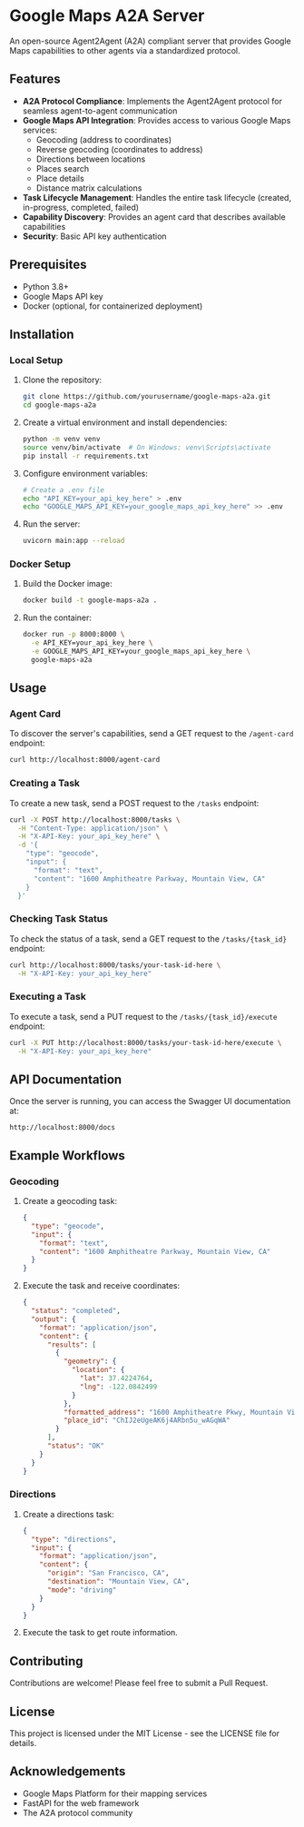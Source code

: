 # Google Maps A2A Server

An open-source Agent2Agent (A2A) compliant server that provides Google Maps capabilities to other agents via a standardized protocol.

## Features

- **A2A Protocol Compliance**: Implements the Agent2Agent protocol for seamless agent-to-agent communication
- **Google Maps API Integration**: Provides access to various Google Maps services:
  - Geocoding (address to coordinates)
  - Reverse geocoding (coordinates to address)
  - Directions between locations
  - Places search
  - Place details
  - Distance matrix calculations
- **Task Lifecycle Management**: Handles the entire task lifecycle (created, in-progress, completed, failed)
- **Capability Discovery**: Provides an agent card that describes available capabilities
- **Security**: Basic API key authentication

## Prerequisites

- Python 3.8+
- Google Maps API key
- Docker (optional, for containerized deployment)

## Installation

### Local Setup

1. Clone the repository:
   ```bash
   git clone https://github.com/yourusername/google-maps-a2a.git
   cd google-maps-a2a
   ```

2. Create a virtual environment and install dependencies:
   ```bash
   python -m venv venv
   source venv/bin/activate  # On Windows: venv\Scripts\activate
   pip install -r requirements.txt
   ```

3. Configure environment variables:
   ```bash
   # Create a .env file
   echo "API_KEY=your_api_key_here" > .env
   echo "GOOGLE_MAPS_API_KEY=your_google_maps_api_key_here" >> .env
   ```

4. Run the server:
   ```bash
   uvicorn main:app --reload
   ```

### Docker Setup

1. Build the Docker image:
   ```bash
   docker build -t google-maps-a2a .
   ```

2. Run the container:
   ```bash
   docker run -p 8000:8000 \
     -e API_KEY=your_api_key_here \
     -e GOOGLE_MAPS_API_KEY=your_google_maps_api_key_here \
     google-maps-a2a
   ```

## Usage

### Agent Card

To discover the server's capabilities, send a GET request to the `/agent-card` endpoint:

```bash
curl http://localhost:8000/agent-card
```

### Creating a Task

To create a new task, send a POST request to the `/tasks` endpoint:

```bash
curl -X POST http://localhost:8000/tasks \
  -H "Content-Type: application/json" \
  -H "X-API-Key: your_api_key_here" \
  -d '{
    "type": "geocode",
    "input": {
      "format": "text",
      "content": "1600 Amphitheatre Parkway, Mountain View, CA"
    }
  }'
```

### Checking Task Status

To check the status of a task, send a GET request to the `/tasks/{task_id}` endpoint:

```bash
curl http://localhost:8000/tasks/your-task-id-here \
  -H "X-API-Key: your_api_key_here"
```

### Executing a Task

To execute a task, send a PUT request to the `/tasks/{task_id}/execute` endpoint:

```bash
curl -X PUT http://localhost:8000/tasks/your-task-id-here/execute \
  -H "X-API-Key: your_api_key_here"
```

## API Documentation

Once the server is running, you can access the Swagger UI documentation at:

```
http://localhost:8000/docs
```

## Example Workflows

### Geocoding

1. Create a geocoding task:
   ```json
   {
     "type": "geocode",
     "input": {
       "format": "text",
       "content": "1600 Amphitheatre Parkway, Mountain View, CA"
     }
   }
   ```

2. Execute the task and receive coordinates:
   ```json
   {
     "status": "completed",
     "output": {
       "format": "application/json",
       "content": {
         "results": [
           {
             "geometry": {
               "location": {
                 "lat": 37.4224764,
                 "lng": -122.0842499
               }
             },
             "formatted_address": "1600 Amphitheatre Pkwy, Mountain View, CA 94043, USA",
             "place_id": "ChIJ2eUgeAK6j4ARbn5u_wAGqWA"
           }
         ],
         "status": "OK"
       }
     }
   }
   ```

### Directions

1. Create a directions task:
   ```json
   {
     "type": "directions",
     "input": {
       "format": "application/json",
       "content": {
         "origin": "San Francisco, CA",
         "destination": "Mountain View, CA",
         "mode": "driving"
       }
     }
   }
   ```

2. Execute the task to get route information.

## Contributing

Contributions are welcome! Please feel free to submit a Pull Request.

## License

This project is licensed under the MIT License - see the LICENSE file for details.

## Acknowledgements

- Google Maps Platform for their mapping services
- FastAPI for the web framework
- The A2A protocol community